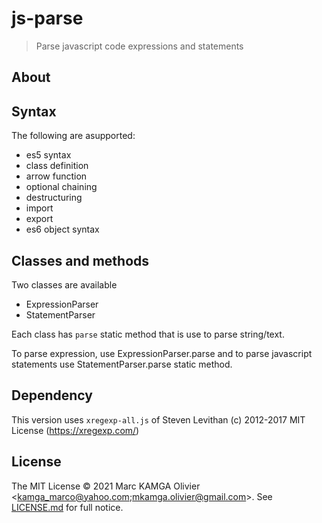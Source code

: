 # js-parse

> Parse javascript code expressions and statements

## About

## Syntax
The following are asupported:
  - es5 syntax
  - class definition
  - arrow function
  - optional chaining
  - destructuring
  - import
  - export
  - es6 object syntax

## Classes and methods
Two classes are available
  - ExpressionParser
  - StatementParser

Each class has `parse` static method that is use to parse string/text.

To parse expression, use ExpressionParser.parse and to parse javascript statements use StatementParser.parse static method.

## Dependency

This version uses `xregexp-all.js` of Steven Levithan (c) 2012-2017 MIT License (https://xregexp.com/)

## License

The MIT License © 2021 Marc KAMGA Olivier <kamga_marco@yahoo.com;mkamga.olivier@gmail.com>. See [LICENSE.md](LICENSE.md) for full notice.
